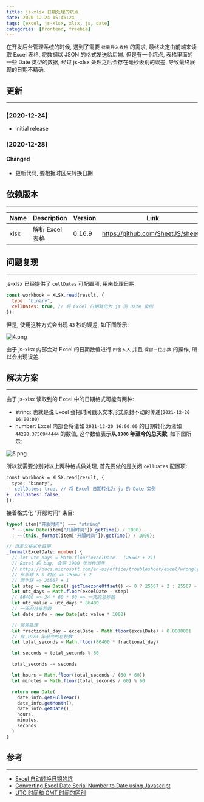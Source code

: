 ```yaml
---
title: js-xlsx 日期处理的坑点
date: 2020-12-24 15:46:24
tags: [excel, js-xlsx, xlsx, js, date]
categories: [frontend, freebie]
---
```


在开发后台管理系统的时候, 遇到了需要 `批量导入表格` 的需求, 最终决定由前端来读取 Excel 表格, 将数据以 JSON 的格式发送给后端. 但是有一个坑点, 表格里面的一些 Date 类型的数据, 经过 js-xlsx 处理之后会存在毫秒级别的误差, 导致最终展现的日期不精确.

<!-- more -->

## 更新

---

### [2020-12-24]

- Initial release

### [2020-12-28]

#### Changed

- 更新代码, 要根据时区来转换日期

## 依赖版本

---

| Name | Description     | Version | Link                               |
| ---- | --------------- | ------- | ---------------------------------- |
| xlsx | 解析 Excel 表格 | 0.16.9  | https://github.com/SheetJS/sheetjs |

## 问题复现

---

js-xlsx 已经提供了 `cellDates` 可配置项, 用来处理日期:

```js
const workbook = XLSX.read(result, {
  type: "binary",
  cellDates: true, // 将 Excel 日期转化为 js 的 Date 实例
});
```

但是, 使用这种方式会出现 `43` 秒的误差, 如下图所示:

![4.png](https://oos.blog.yyge.top/2020/12/24/js-xlsx%E6%97%A5%E6%9C%9F%E5%A4%84%E7%90%86%E7%9A%84%E5%9D%91%E7%82%B9/images/4.png)

由于 js-xlsx 内部会对 Excel 的日期数值进行 `四舍五入` 并且 `保留三位小数` 的操作, 所以会出现误差.

## 解决方案

---

由于 js-xlsx 读取到的 Excel 中的日期格式可能有两种:

- string: 也就是说 Excel 会把时间戳以文本形式原封不动的传递(`2021-12-20 16:00:00`)
- number: Excel 内部会将诸如 `2021-12-20 16:00:00` 的日期转化为诸如 `44228.3756944444` 的数值, 这个数值表示**从 `1900` 年至今的总天数**, 如下图所示:

![5.png](https://oos.blog.yyge.top/2020/12/24/js-xlsx%E6%97%A5%E6%9C%9F%E5%A4%84%E7%90%86%E7%9A%84%E5%9D%91%E7%82%B9/images/5.png)

所以就需要分别对以上两种格式做处理, 首先要做的是关闭 `cellDates` 配置项:

```diff
const workbook = XLSX.read(result, {
  type: "binary",
-  cellDates: true, // 将 Excel 日期转化为 js 的 Date 实例
+  cellDates: false,
});
```

接着格式化 "开服时间" 条目:

```ts
typeof item["开服时间"] === "string"
  ? ~~(new Date(item["开服时间"]).getTime() / 1000)
  : ~~(this._format(item["开服时间"]).getTime() / 1000);

// 自定义格式化日期
_format(ExcelDate: number) {
  // let utc_days = Math.floor(excelDate - (25567 + 2))
  // Excel 的 bug, 会把 1900 年当作闰年
  // https://docs.microsoft.com/en-us/office/troubleshoot/excel/wrongly-assumes-1900-is-leap-year
  // 东半球 & 0 时区 => 25567 + 2
  // 西半球 => 25567 + 1
  let step = new Date().getTimezoneOffset() <= 0 ? 25567 + 2 : 25567 + 1
  let utc_days = Math.floor(excelDate - step)
  // 86400 => 24 * 60 * 60 => 一天的总秒数
  let utc_value = utc_days * 86400
  // 一天的总毫秒数
  let date_info = new Date(utc_value * 1000)

  // 误差处理
  let fractional_day = excelDate - Math.floor(excelDate) + 0.0000001
  // 自 1970 年至今的总秒数
  let total_seconds = Math.floor(86400 * fractional_day)

  let seconds = total_seconds % 60

  total_seconds -= seconds

  let hours = Math.floor(total_seconds / (60 * 60))
  let minutes = Math.floor(total_seconds / 60) % 60

  return new Date(
    date_info.getFullYear(),
    date_info.getMonth(),
    date_info.getDate(),
    hours,
    minutes,
    seconds
  )
}
```

## 参考

---

- [Excel 自动转换日期的坑](https://www.zhihu.com/question/31583664)
- [Converting Excel Date Serial Number to Date using Javascript](https://stackoverflow.com/questions/16229494/converting-excel-date-serial-number-to-date-using-javascript)
- [UTC 时间和 GMT 时间的区别](https://www.zhihu.com/question/27052407)
